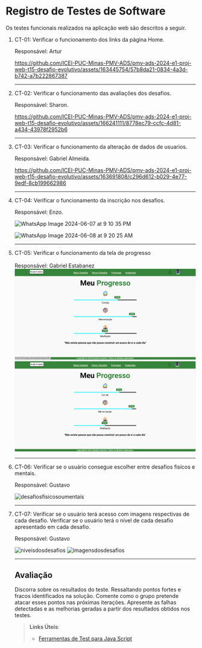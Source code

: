 # Registro de Testes de Software

Os testes funcionais realizados na aplicação web são descritos a seguir.

<ol>
  <li> CT-01: Verificar o funcionamento dos links da página Home.

  Responsável: Artur
  

https://github.com/ICEI-PUC-Minas-PMV-ADS/pmv-ads-2024-e1-proj-web-t15-desafio-evolutivo/assets/163445754/57b8da21-0834-4a3d-b742-a7b222867387

  </li>

<hr>


  <li> CT-02: Verificar o funcionamento das avaliações dos desafios.

  Responsável: Sharon.


https://github.com/ICEI-PUC-Minas-PMV-ADS/pmv-ads-2024-e1-proj-web-t15-desafio-evolutivo/assets/166241111/8778ec79-ccfc-4d81-a434-43978f2952b6



  </li>
  <hr>

  <li> CT-03: Verificar o funcionamento da alteração de dados de usuarios.

  Responsável: Gabriel Almeida.


https://github.com/ICEI-PUC-Minas-PMV-ADS/pmv-ads-2024-e1-proj-web-t15-desafio-evolutivo/assets/163691808/c296d612-b029-4e77-9edf-8cb199662986


  </li>
   <hr>

  <li> CT-04: Verificar o funcionamento da inscrição nos desafios.

  Responsável: Enzo.

![WhatsApp Image 2024-06-07 at 9 10 35 PM](https://github.com/ICEI-PUC-Minas-PMV-ADS/pmv-ads-2024-e1-proj-web-t15-desafio-evolutivo/assets/166241111/eff1fe4b-3547-4b1f-b826-f177f91a7151)


![WhatsApp Image 2024-06-08 at 9 20 25 AM](https://github.com/ICEI-PUC-Minas-PMV-ADS/pmv-ads-2024-e1-proj-web-t15-desafio-evolutivo/assets/166241111/7bdf88b3-1fb5-4cf9-aed1-60858aa94adb)


  </li>
  <hr>
  
<li> CT-05: Verificar o funcionamento da tela de progresso
<br>
<br>Responsável: Gabriel Estabanez
<br>
<img src='img/Captura%20de%20tela%202024-06-06%20200041.png'  >
<br>
<img src='img/Captura%20de%20tela%202024-06-06%20200108.png'  ><br>

</li>
<hr>


  
  <li> CT-06: Verificar se o usuário consegue escolher entre desafios fisícos e mentais.

  Responsável: Gustavo
  
![desafiosfisicosoumentais](https://github.com/ICEI-PUC-Minas-PMV-ADS/pmv-ads-2024-e1-proj-web-t15-desafio-evolutivo/assets/166300104/40ec67f9-66ce-44a0-a2a5-3038fdd3309c)

  </li>

<hr>


  <li> CT-07: Verificar se o usuário terá acesso com imagens respectivas de cada desafio. Verificar se o usuário terá o nível de cada desafio apresentado em cada desafio.

  Responsável: Gustavo
  
![niveisdosdesafios](https://github.com/ICEI-PUC-Minas-PMV-ADS/pmv-ads-2024-e1-proj-web-t15-desafio-evolutivo/assets/166300104/f3a7122f-41f8-4048-a7af-b39b8a580924)
![imagensdosdesafios](https://github.com/ICEI-PUC-Minas-PMV-ADS/pmv-ads-2024-e1-proj-web-t15-desafio-evolutivo/assets/166300104/9041e657-05d5-4147-86fe-bef82339cc46)

  </li>

<hr>

## Avaliação

Discorra sobre os resultados do teste. Ressaltando pontos fortes e fracos identificados na solução. Comente como o grupo pretende atacar esses pontos nas próximas iterações. Apresente as falhas detectadas e as melhorias geradas a partir dos resultados obtidos nos testes.

> **Links Úteis**:
> - [Ferramentas de Test para Java Script](https://geekflare.com/javascript-unit-testing/)
